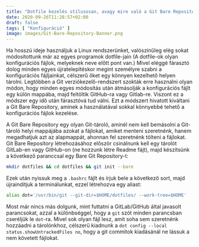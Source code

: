 ```yaml
---
title: "Dotfile kezelés stílusosan, avagy mire való a Git Bare Repository"
date: 2020-09-26T11:28:57+02:00
draft: false
tags: [ "Konfiguráció" ]
image: images/Git-Bare-Repository-Banner.png
---
```

Ha hosszú ideje használjuk a Linux rendszerünket, valószínűleg elég sokat módosítottunk már az egyes programok dotfile-jain (A dotfile-ok olyan konfigurációs fájlok, melyeknek neve előtt pont van.) Mivel eléggé fárasztó dolog minden egyes újratelepítéskor megint  személyre szabni a konfigurációs fájljainkat, célszerű őket egy könnyen kezelhető helyen tárolni. Legtöbben a Git verziókezelő-rendszert szokták erre használni olyan módon, hogy minden egyes módosítás után átmásolják a konfigurációs fájlt egy külön mappába, majd feltöltik GitHub-ra vagy Gitlab-re. Viszont ez a módszer egy idő után fárasztóvá tud válni. Ezt a módszert hivatott kiváltani a Git Bare Repository, aminek a használatával sokkal könnyebbé tehető a konfigurációs fájlok kezelése.
<!--more-->
A Git Bare Repository egy olyan Git-tároló, aminél nem kell bemásolni a Git-tároló helyi mappájába azokat a fájlokat, amiket menteni szeretnénk, hanem megadhatjuk azt az alapmappát, ahonnan fel szeretnénk tölteni a fájlokat. Git Bare Repository létrehozásához először csinálnunk kell egy tárolót GitLab-en vagy GitHub-on (ne hozzunk létre Readme fájt), majd készítsünk a következő paranccsal egy Bare Git Repository-t:
```bash
mkdir dotfiles && cd dotfiles && git init --bare
```

Ezek után nyissuk meg a `.bashrc` fájlt és írjuk bele a következő sort, majd újraindítjuk a terminálunkat, ezzel létrehozva egy aliast:
```bash
alias dot='/usr/bin/git --git-dir=$HOME/dotfiles/ --work-tree=$HOME'
```

Most már nincs más dolgunk, mint futtatni a GitLab/GitHub által javasolt parancsokat, azzal a különbséggel, hogy a `git` szót minden parancsban cseréljük le `dot`-ra. Mivel sok olyan fájl lesz, amit soha sem szeretnénk hozzáadni a tárolónkhoz, célszerű kiadnunk a `dot config --local status.showUntrackedFiles no`, hogy a git commitok kiadásánál ne lássuk a nem követett fájlokat. 
